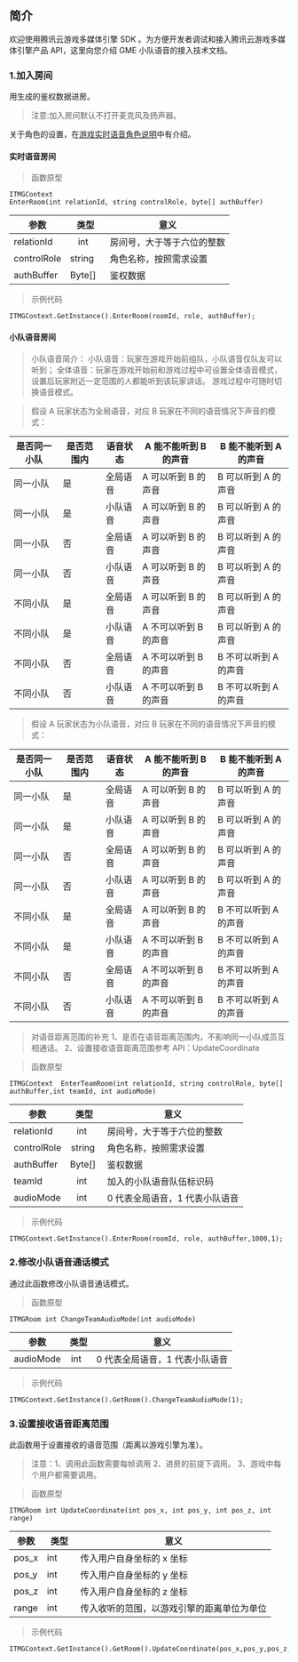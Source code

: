 ## 简介
欢迎使用腾讯云游戏多媒体引擎 SDK 。为方便开发者调试和接入腾讯云游戏多媒体引擎产品 API，这里向您介绍 GME 小队语音的接入技术文档。

### 1.加入房间
用生成的鉴权数据进房。
>注意:加入房间默认不打开麦克风及扬声器。

关于角色的设置，在[游戏实时语音角色说明](https://github.com/TencentMediaLab/GME/blob/master/GME%20Developer%20Manual/GME%20Role%20Manual.md)中有介绍。

#### 实时语音房间
> 函数原型
```
ITMGContext EnterRoom(int relationId, string controlRole, byte[] authBuffer)
```
|参数     | 类型         |意义|
| ------------- |:-------------:|-------------
| relationId|int    |房间号，大于等于六位的整数|
| controlRole    |string     |角色名称，按照需求设置|
| authBuffer    |Byte[]    |鉴权数据|
> 示例代码  
```
ITMGContext.GetInstance().EnterRoom(roomId, role, authBuffer);
```

#### 小队语音房间
> 小队语音简介：
小队语音：玩家在游戏开始前组队，小队语音仅队友可以听到；
全体语音：玩家在游戏开始前和游戏过程中可设置全体语音模式，设置后玩家附近一定范围的人都能听到该玩家讲话。
游戏过程中可随时切换语音模式。

> 假设 A 玩家状态为全局语音，对应 B 玩家在不同的语音情况下声音的模式：

|是否同一小队	|是否范围内	|语音状态	|A 能不能听到 B 的声音	|B 能不能听到 A 的声音	|
| -----------------	| ------------ | ------------ |--------------------------	|--------------------------	|
|同一小队		|是		 	|全局语音	|A 可以听到 B 的声音		|B 可以听到 A 的声音		|
|同一小队		|是		 	|小队语音	|A 可以听到 B 的声音		|B 可以听到 A 的声音		|
|同一小队		|否		 	|全局语音	|A 可以听到 B 的声音		|B 可以听到 A 的声音		|
|同一小队		|否		 	|小队语音	|A 可以听到 B 的声音		|B 可以听到 A 的声音		|
|不同小队		|是		 	|全局语音	|A 可以听到 B 的声音		|B 可以听到 A 的声音		|
|不同小队		|是			|小队语音	|A 不可以听到 B 的声音	|B 可以听到 A 的声音		|
|不同小队		|否		 	|全局语音	|A 不可以听到 B 的声音	|B 不可以听到 A 的声音	|
|不同小队		|否			|小队语音	|A 不可以听到 B 的声音	|B 不可以听到 A 的声音	|

> 假设 A 玩家状态为小队语音，对应 B 玩家在不同的语音情况下声音的模式：

|是否同一小队	|是否范围内	|语音状态	|A 能不能听到 B 的声音	|B 能不能听到 A 的声音	|
| -----------------	| ------------ | ------------ |--------------------------	|--------------------------	|
|同一小队		|是		 	|全局语音	|A 可以听到 B 的声音		|B 可以听到 A 的声音		|
|同一小队		|是		 	|小队语音	|A 可以听到 B 的声音		|B 可以听到 A 的声音		|
|同一小队		|否		 	|全局语音	|A 可以听到 B 的声音		|B 可以听到 A 的声音		|
|同一小队		|否		 	|小队语音	|A 可以听到 B 的声音		|B 可以听到 A 的声音		|
|不同小队		|是		 	|全局语音	|A 可以听到 B 的声音		|B 不可以听到 A 的声音	|
|不同小队		|是			|小队语音	|A 不可以听到 B 的声音	|B 不可以听到 A 的声音	|
|不同小队		|否		 	|全局语音	|A 不可以听到 B 的声音	|B 不可以听到 A 的声音	|
|不同小队		|否			|小队语音	|A 不可以听到 B 的声音	|B 不可以听到 A 的声音	|

>对语音距离范围的补充
>1、是否在语音距离范围内，不影响同一小队成员互相通话。
>2、设置接收语音距离范围参考 API：UpdateCoordinate

> 函数原型
```
ITMGContext  EnterTeamRoom(int relationId, string controlRole, byte[] authBuffer,int teamId, int audioMode)
```
|参数     | 类型         |意义|
| ------------- |:-------------:|-------------
| relationId		|int    	|房间号，大于等于六位的整数				|
| controlRole    	|string 	|角色名称，按照需求设置					|
| authBuffer    	|Byte[] 	|鉴权数据								|
| teamId    		|int    	|加入的小队语音队伍标识码				|
| audioMode    	|int    	|0 代表全局语音，1 代表小队语音			|

> 示例代码  
```
ITMGContext.GetInstance().EnterRoom(roomId, role, authBuffer,1000,1);
```




### 2.修改小队语音通话模式
通过此函数修改小队语音通话模式。
> 函数原型  
```
ITMGRoom int ChangeTeamAudioMode(int audioMode)
```
|参数     | 类型         |意义|
| ------------- |:-------------:|-------------
| audioMode    |int     |0 代表全局语音，1 代表小队语音|

> 示例代码  
```
ITMGContext.GetInstance().GetRoom().ChangeTeamAudioMode(1);
```

### 3.设置接收语音距离范围
此函数用于设置接收的语音范围（距离以游戏引擎为准）。
>注意：1、调用此函数需要每帧调用
>2、进房的前提下调用。
>3、游戏中每个用户都需要调用。

> 函数原型  
```
ITMGRoom int UpdateCoordinate(int pos_x, int pos_y, int pos_z, int range)
```
|参数     | 类型         |意义|
| ------------- |-------------|-------------
| pos_x    |int         |传入用户自身坐标的 x 坐标						|
| pos_y    |int         |传入用户自身坐标的 y 坐标						|
| pos_z    |int         |传入用户自身坐标的 z 坐标						|
| range 	 |int 	  |传入收听的范围，以游戏引擎的距离单位为单位		|

> 示例代码  
```
ITMGContext.GetInstance().GetRoom().UpdateCoordinate(pos_x,pos_y,pos_z,10);
```